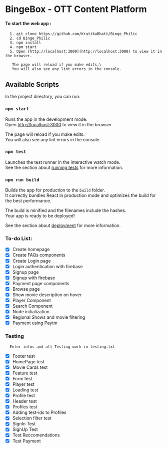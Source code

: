 # BingeBox - OTT Content Platform
#### To start the web app :
```
  1. git clone https://github.com/KrutikaBhatt/Binge_Philic
  2. cd Binge_Philic
  3. npm install
  4. npm start 
  5. Open [http://localhost:3000](http://localhost:3000) to view it in the browser.
    
   The page will reload if you make edits.\
   You will also see any lint errors in the console.

```

## Available Scripts

In the project directory, you can run:

### `npm start`

Runs the app in the development mode.\
Open [http://localhost:3000](http://localhost:3000) to view it in the browser.

The page will reload if you make edits.\
You will also see any lint errors in the console.

### `npm test`

Launches the test runner in the interactive watch mode.\
See the section about [running tests](https://facebook.github.io/create-react-app/docs/running-tests) for more information.

### `npm run build`

Builds the app for production to the `build` folder.\
It correctly bundles React in production mode and optimizes the build for the best performance.

The build is minified and the filenames include the hashes.\
Your app is ready to be deployed!

See the section about [deployment](https://facebook.github.io/create-react-app/docs/deployment) for more information.

### To-do List:
- [x] Create homepage
- [x] Create FAQs components
- [x] Create Login page
- [x] Login authentication with firebase
- [x] Signup page
- [x] Signup with firebase
- [x] Payment page components
- [x] Browse page
- [x] Show movie description on hover
- [x] Player Component
- [x] Search Component
- [X] Node initialization
- [X] Regional Shows and movie filtering
- [X] Payment using Paytm

### Testing 
```
  Enter infos and all Testing work in testing.txt
```
- [x] Footer test
- [x] HomePage test
- [x] Movie Cards test
- [x] Feature test
- [x] Form test
- [x] Player test
- [x] Loading test
- [x] Profile test
- [x] Header test
- [x] Profiles test
- [x] Adding test-ids to Profiles
- [x] Selection filter test
- [x] SignIn Test
- [x] SignUp Test
- [x] Test Reccomendations
- [x] Test Payment
